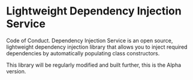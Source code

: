 # Lightweight Dependency Injection Service

Code of Conduct.
Dependency Injection Service is an open source, lightweight dependency injection library that allows you to inject required dependencies by automatically populating class constructors.

This library will be regularly modified and built further, this is the Alpha version.